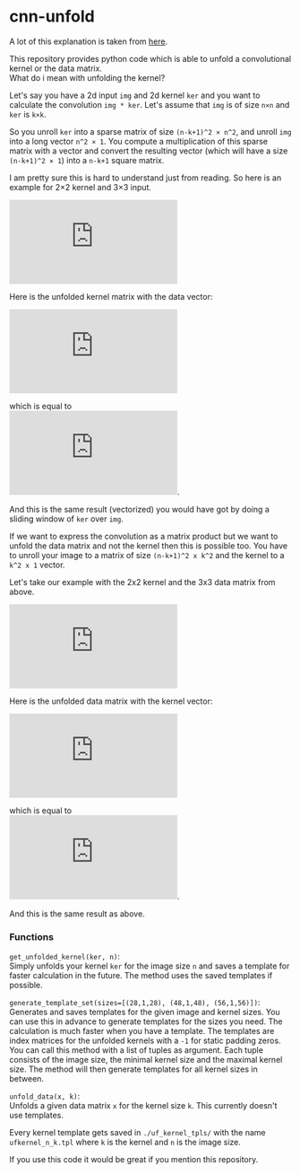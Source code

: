 # cnn-unfold
A lot of this explanation is taken from [here](https://stackoverflow.com/a/44039201).

This repository provides python code which is able to unfold a convolutional kernel or the data matrix.  
What do i mean with unfolding the kernel?

Let's say you have a 2d input `img` and 2d kernel `ker` and you want to calculate the convolution `img * ker`. Let's assume that `img` is of size `n×n` and `ker` is `k×k`.

So you unroll `ker` into a sparse matrix of size `(n-k+1)^2 × n^2`, and unroll `img` into a long vector `n^2 × 1`. You compute a multiplication of this sparse matrix with a vector and convert the resulting vector (which will have a size `(n-k+1)^2 × 1`) into a `n-k+1` square matrix.

I am pretty sure this is hard to understand just from reading. So here is an example for 2×2 kernel and 3×3 input.

![1]

Here is the unfolded kernel matrix with the data vector:

![2]

which is equal to  
![3].

And this is the same result (vectorized) you would have got by doing a sliding window of `ker` over `img`.

If we want to express the convolution as a matrix product but we want to unfold the data matrix and not the kernel then this is possible too.
You have to unroll your image to a matrix of size `(n-k+1)^2 x k^2` and the kernel to a `k^2 x 1` vector.

Let's take our example with the 2x2 kernel and the 3x3 data matrix from above.

![1]

Here is the unfolded data matrix with the kernel vector:

![4]


which is equal to  
![5].

And this is the same result as above.    




### Functions

`get_unfolded_kernel(ker, n)`:  
Simply unfolds your kernel `ker` for the image size `n` and saves a template for faster calculation in the future. The method uses the saved templates if possible.

`generate_template_set(sizes=[(28,1,28), (48,1,48), (56,1,56)])`:  
Generates and saves templates for the given image and kernel sizes.
You can use this in advance to generate templates for the sizes you need. The calculation is much faster when you have a template. The templates are index matrices for the unfolded kernels with a `-1` for static padding zeros.
You can call this method with a list of tuples as argument.
Each tuple consists of the image size, the minimal kernel size and the maximal kernel size. The method will then generate templates for all kernel sizes in between.

`unfold_data(x, k)`:  
Unfolds a given data matrix `x` for the kernel size `k`.
This currently doesn't use templates.


Every kernel template gets saved in `./uf_kernel_tpls/` with the name `ufkernel_n_k.tpl` where `k` is the kernel and `n` is the image size.

If you use this code it would be great if you mention this repository.


[1]: https://latex.codecogs.com/gif.latex?%5Cdpi%7B100%7D%20%5Cbg_white%20%5Clarge%20%24%24%5Cleft%28%5Cbegin%7Barray%7D%7Bccc%7D%20x_1%26x_2%26x_3%5C%5C%20x_4%26x_5%26x_6%5C%5C%20x_7%26x_8%26x_9%20%5Cend%7Barray%7D%5Cright%29%20*%20%5Cleft%28%5Cbegin%7Barray%7D%7Bcc%7D%20k_1%26k_2%5C%5C%20k_3%26k_4%20%5Cend%7Barray%7D%5Cright%29%24%24

[2]: https://latex.codecogs.com/gif.latex?%5Cdpi%7B100%7D%20%5Cbg_white%20%24%24%5Cleft%28%5Cbegin%7Barray%7D%7Bccccccccc%7D%20k_1%26k_2%260%26k_3%26k_4%260%260%260%260%5C%5C%200%26k_1%26k_2%260%26k_3%26k_4%260%260%260%5C%5C%200%260%260%26k_1%26k_2%260%26k_3%26k_4%260%5C%5C%200%260%260%260%26k_1%26k_2%260%26k_3%26k_4%20%5Cend%7Barray%7D%5Cright%29%20%5Ccdot%20%5Cleft%28%5Cbegin%7Barray%7D%7Bc%7D%20x_1%5C%5C%20x_2%5C%5C%20x_3%5C%5C%20x_4%5C%5C%20x_5%5C%5C%20x_6%5C%5C%20x_7%5C%5C%20x_8%5C%5C%20x_9%20%5Cend%7Barray%7D%5Cright%29%24%24

[3]: https://latex.codecogs.com/gif.latex?%5Cinline%20%5Cdpi%7B100%7D%20%5Cbg_white%20%5Clarge%20%24%24%5Cleft%28%5Cbegin%7Barray%7D%7Bc%7D%20k_1x_1&plus;k_2x_2&plus;k_3x_4&plus;k_4x_5%5C%5C%20k_1x_2&plus;k_2x_3&plus;k_3x_5&plus;k_4x_6%5C%5C%20k_1x_4&plus;k_2x_5&plus;k_3x_7&plus;k_4x_8%5C%5C%20k_1x_5&plus;k_2x_6&plus;k_3x_8&plus;k_4x_9%20%5Cend%7Barray%7D%5Cright%29%24%24

[4]: https://latex.codecogs.com/gif.latex?%5Cdpi%7B100%7D%20%5Cbg_white%20%5Clarge%20%24%24%5Cleft%28%5Cbegin%7Barray%7D%7Bcccc%7D%20x_1%26x_2%26x_4%26x_5%5C%5C%20x_2%26x_3%26x_5%26x_6%5C%5C%20x_4%26x_5%26x_7%26x_8%5C%5C%20x_5%26x_6%26x_8%26x_9%20%5Cend%7Barray%7D%5Cright%29%20%5Ccdot%20%5Cleft%28%5Cbegin%7Barray%7D%7Bc%7D%20k_1%5C%5C%20k_2%5C%5C%20k_3%5C%5C%20k_4%20%5Cend%7Barray%7D%5Cright%29%24%24

[5]: https://latex.codecogs.com/gif.latex?%5Cinline%20%5Cdpi%7B100%7D%20%5Cbg_white%20%5Clarge%20%24%24%5Cleft%28%5Cbegin%7Barray%7D%7Bc%7D%20x_1k_1&plus;x_2k_2&plus;x_4k_3&plus;x_5k_4%5C%5C%20x_2k_1&plus;x_3k_2&plus;x_5k_3&plus;x_6k_4%5C%5C%20x_4k_1&plus;x_5k_2&plus;x_7k_3&plus;x_8k_4%5C%5C%20x_5k_1&plus;x_6k_2&plus;x_8k_3&plus;x_9k_4%20%5Cend%7Barray%7D%5Cright%29%24%24

